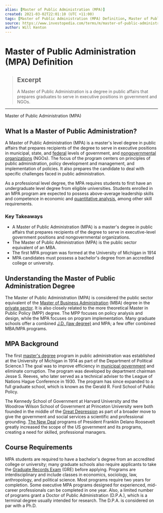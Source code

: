 ```yaml
---
alias: [Master of Public Administration (MPA)]
created: 2021-03-02T22:01:10 (UTC +11:00)
tags: [Master of Public Administration (MPA) Definition, Master of Public Administration (MPA)]
source: https://www.investopedia.com/terms/m/master-of-public-administration.asp
author: Will Kenton
---
```


# Master of Public Administration (MPA) Definition

> ## Excerpt
> A Master of Public Administration is a degree in public affairs that prepares graduates to serve in executive positions in government and NGOs.

---

Master of Public Administration (MPA)
## What Is a Master of Public Administration?

A Master of Public Administration (MPA) is a master's level degree in public affairs that prepares recipients of the degree to serve in executive positions in municipal, state, and [federal](https://www.investopedia.com/articles/insights/012117/what-does-us-secretary-labor-do.asp) levels of government, and [nongovernmental organizations](https://www.investopedia.com/ask/answers/13/what-is-non-government-organization.asp) (NGOs). The focus of the program centers on principles of public administration, policy development and management, and implementation of policies. It also prepares the candidate to deal with specific challenges faced in public administration.

As a professional level degree, the MPA requires students to first have an undergraduate level degree from eligible universities. Students enrolled in an MPA program are expected to possess above-average leadership skills and competence in economic and [quantitative analysis](https://www.investopedia.com/terms/q/quantitativeanalysis.asp), among other skill requirements.

### Key Takeaways

-   A Master of Public Administration (MPA) is a master's degree in public affairs that prepares recipients of the degree to serve in executive-level government positions and nongovernmental organizations.
-   The Master of Public Administration (MPA) is the public sector equivalent of an MBA.
-   The first MPA program was formed at the University of Michigan in 1914
-   MPA candidates must possess a bachelor's degree from an accredited college or university.

## Understanding the Master of Public Administration Degree

The Master of Public Administration (MPA) is considered the public sector equivalent of the [Master of Business Administration](https://www.investopedia.com/terms/m/mba.asp) (MBA) degree in the [private sector](https://www.investopedia.com/terms/p/private-sector.asp). It is also closely related to the more theoretical Master in Public Policy (MPP) degree. The MPP focuses on policy analysis and design, while the MPA focuses on program implementation. Many graduate schools offer a combined [J.D. (law degree)](https://www.investopedia.com/terms/j/juris-doctor.asp) and MPA; a few offer combined MBA/MPA programs.

## MPA Background

The first [master's degree](https://www.investopedia.com/articles/personal-finance/041415/masters-degree-vs-work-experience-which-one-more-valuable.asp) program in public administration was established at the University of Michigan in 1914 as part of the Department of Political Science.1 The goal was to improve efficiency in [municipal government](https://www.investopedia.com/articles/personal-finance/112514/top-retirement-strategies-government-employees.asp) and eliminate corruption. The program was developed by department chairman Jesse S. Reeves, who later served as a technical adviser to the League of Nations Hague Conference in 1930. The program has since expanded to a full graduate school, which is known as the Gerald R. Ford School of Public Policy.

The Kennedy School of Government at Harvard University and the Woodrow Wilson School of Government at Princeton University were both founded in the middle of the [Great Depression](https://www.investopedia.com/terms/g/great_depression.asp) as part of a broader move to give the government and social services a scientific and professional grounding. [The New Deal](https://www.investopedia.com/terms/n/new-deal.asp) programs of President Franklin Delano Roosevelt greatly increased the scope of the US government and its programs, creating a need for skilled, professional managers.

## Course Requirements

MPA students are required to have a bachelor's degree from an accredited college or university; many graduate schools also require applicants to take the [Graduate Records Exam](https://www.investopedia.com/terms/g/gre.asp) (GRE) before applying. Programs are interdisciplinary and include classes in economics, sociology, law, anthropology, and political science. Most programs require two years for completion. Some executive MPA programs designed for experienced, mid-career professionals can be completed in one year. Also, a limited number of programs grant a Doctor of Public Administration (D.P.A.), which is a terminal degree usually intended for research. The D.P.A. is considered on par with a Ph.D.
